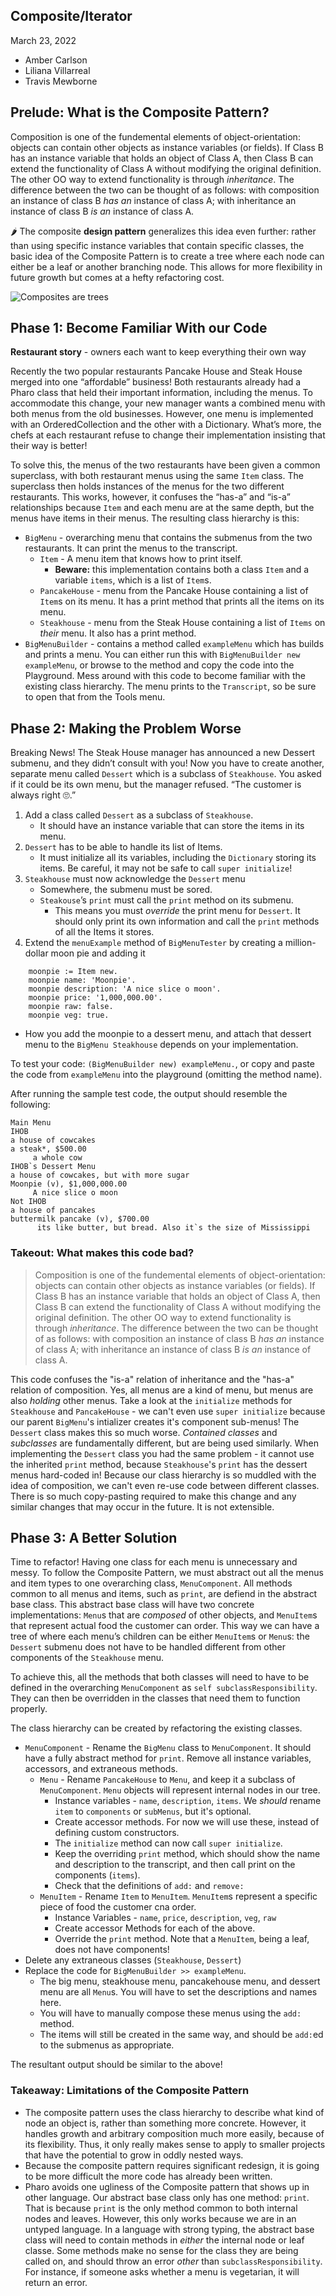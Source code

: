 ## Composite/Iterator
March 23, 2022

- Amber Carlson
- Liliana Villarreal
- Travis Mewborne

## Prelude: What is the Composite Pattern?
 
Composition is one of the fundemental elements of object-orientation: objects can contain other objects as instance variables (or fields). If Class B has an instance variable that holds an object of Class A, then Class B can extend the functionality of Class A without modifying the original definition. The other OO way to extend functionality is through _inheritance_. The difference between the two can be thought of as follows: with composition an instance of class B _has an_ instance of class A; with inheritance an instance of class B _is an_ instance of class A.

🌶 The composite __design pattern__ generalizes this idea even further: rather than using specific instance variables that contain specific classes, the basic idea of the Composite Pattern is to create a tree where each node can either be a leaf or another branching node. This allows for more flexibility in future growth but comes at a hefty refactoring cost.

![Composites are trees](https://learning.oreilly.com/api/v2/epubs/urn:orm:book:9781492077992/files/assets/f0360-01.png)

## Phase 1: Become Familiar With our Code

**Restaurant story** - owners each want to keep everything their own way

Recently the two popular restaurants Pancake House and Steak House merged into one “affordable” business! Both restaurants already had a Pharo class that held their important information, including the menus. To accommodate this change, your new manager wants a combined menu with both menus from the old businesses. However, one menu is implemented with an OrderedCollection and the other with a Dictionary. What’s more, the chefs at each restaurant refuse to change their implementation insisting that their way is better! 

To solve this, the menus of the two restaurants have been given a common superclass, with both restaurant menus using the same `Item` class. The superclass then holds instances of the menus for the two different restaurants. This works, however, it confuses the “has-a” and “is-a” relationships because `Item` and each menu are at the same depth, but the menus have items in their menus. The resulting class hierarchy is this:

- `BigMenu` - overarching menu that contains the submenus from the two restaurants. It can print the menus to the transcript.
  - `Item` - A menu item that knows how to print itself.
    - **Beware:** this implementation contains both a class `Item` and a variable `items`, which is a list of `Item`s.
  - `PancakeHouse` - menu from the Pancake House containing a list of `Item`s on its menu. It has a print method that prints all the items on its menu.
  - `Steakhouse` - menu from the Steak House containing a list of `Items` on *their* menu. It also has a print method.
- `BigMenuBuilder` - contains a method called `exampleMenu` which has builds and prints a menu. You can either run this with `BigMenuBuilder new exampleMenu`, or browse to the method and copy the code into the Playground. Mess around with this code to become familiar with the existing class hierarchy. The menu prints to the `Transcript`, so be sure to open that from the Tools menu.


## Phase 2: Making the Problem Worse

Breaking News! The Steak House manager has announced a new Dessert submenu, and they didn’t consult with you! Now you have to create another, separate menu called `Dessert` which is a subclass of `Steakhouse`. You asked if it could be its own menu, but the manager refused. “The customer is always right 🙄.”

1. Add a class called `Dessert` as a subclass of `Steakhouse`.
   - It should have an instance variable that can store the items in its menu.
1. `Dessert` has to be able to handle its list of Items.
   - It must initialize all its variables, including the `Dictionary` storing its items. Be careful, it may not be safe to call `super initialize`!
1. `Steakhouse` must now acknowledge the `Dessert` menu
   - Somewhere, the submenu must be sored. 
   - `Steakouse`’s `print` must call the `print` method on its submenu.
     - This means you must *override* the print menu for `Dessert`. It should only print its own information and call the `print` methods of all the Items it stores. 
1. Extend the `menuExample` method of `BigMenuTester` by creating a million-dollar moon pie and adding it 
```Smalltalk
	moonpie := Item new.
	moonpie name: 'Moonpie'.
	moonpie description: 'A nice slice o moon'.
	moonpie price: '1,000,000.00'.
	moonpie raw: false.
	moonpie veg: true.
```
- How you add the moonpie to a dessert menu, and attach that dessert menu to the `BigMenu Steakhouse` depends on your implementation.

To test your code: `(BigMenuBuilder new) exampleMenu.`, or copy and paste the code from `exampleMenu` into the playground (omitting the method name).

After running the sample test code, the output should resemble the following:
```
Main Menu
IHOB
a house of cowcakes
a steak*, $500.00
     a whole cow
IHOB`s Dessert Menu
a house of cowcakes, but with more sugar
Moonpie (v), $1,000,000.00
     A nice slice o moon
Not IHOB
a house of pancakes
buttermilk pancake (v), $700.00
      its like butter, but bread. Also it`s the size of Mississippi
```

### Takeout: What makes this code bad?

> Composition is one of the fundemental elements of object-orientation: objects can contain other objects as instance variables (or fields). If Class B has an instance variable that holds an object of Class A, then Class B can extend the functionality of Class A without modifying the original definition. The other OO way to extend functionality is through _inheritance_. The difference between the two can be thought of as follows: with composition an instance of class B _has an_ instance of class A; with inheritance an instance of class B _is an_ instance of class A.

This code confuses the "is-a" relation of inheritance and the "has-a" relation of composition. Yes, all menus are a kind of menu, but menus are also *holding* other menus. Take a look at the `initialize` methods for `Steakhouse` and `PancakeHouse` - we can't even use `super initialize` because our parent `BigMenu`'s intializer creates it's component sub-menus! The `Dessert` class makes this so much worse. *Contained classes* and *subclasses* are fundamentally different, but are being used similarly. When implementing the `Dessert` class you had the same problem - it cannot use the inherited `print` method, because `Steakhouse`'s `print` has the dessert menus hard-coded in! Because our class hierarchy is so muddled with the idea of composition, we can't even re-use code between different classes. There is so much copy-pasting required to make this change and any similar changes that may occur in the future. It is not extensible.


## Phase 3: A Better Solution

Time to refactor! Having one class for each menu is unnecessary and messy. To follow the Composite Pattern,  we must abstract out all the menus and item types to one overarching class, `MenuComponent`. All methods common to all menus and items, such as `print`, are defiend in the abstract base class. This abstract base class will have two concrete implementations: `Menu`s that are *composed* of other objects, and `MenuItem`s that represent actual food the customer can order. This way we can have a tree of where each menu’s children can be either `MenuItem`s or `Menu`s: the `Dessert` submenu does not have to be handled  different from other components of the `Steakhouse` menu.

To achieve this, all the methods that both classes will need to have to be defined in the overarching `MenuComponent` as `self subclassResponsibility`. They can then be overridden in the classes that need them to function properly.

The class hierarchy can be created by refactoring the existing classes.
- `MenuComponent` - Rename the `BigMenu` class to `MenuComponent`. It should have a fully abstract method for `print`. Remove all instance variables, accessors, and extraneous methods.
  - `Menu` - Rename `PancakeHouse` to `Menu`, and keep it a subclass of `MenuComponent`. `Menu` objects will represent internal nodes in our tree.
    - Instance variables - `name`, `description`, `items`. We *should* rename `item` to `components` or `subMenus`, but it's optional.
    - Create accessor methods. For now we will use these, instead of defining custom constructors.
    - The `initialize` method can now call `super initialize`.
    - Keep the overriding `print` method, which should show the name and description to the transcript, and then call print on the components (`items`).
    - Check that the definitions of `add:` and `remove:` 
  - `MenuItem` - Rename `Item` to `MenuItem`. `MenuItem`s represent a specific piece of food the customer cna order.
    - Instance Variables - `name`, `price`, `description`, `veg`, `raw`
    - Create accessor Methods for each of the above.
    - Override the `print` method. Note that a `MenuItem`, being a leaf, does not have components!
- Delete any extraneous classes (`Steakhouse`, `Dessert`)
- Replace the code for `BigMenuBuilder >> exampleMenu`. 
  - The big menu, steakhouse menu, pancakehouse menu, and dessert menu are all `Menu`s. You will have to set the descriptions and names here.
  - You will have to manually compose these menus using the `add:` method.
  - The items will still be created in the same way, and should be `add:`ed to the submenus as appropriate. 

The resultant output should be similar to the above!

### Takeaway: Limitations of the Composite Pattern

- The composite pattern uses the class hierarchy to describe what kind of node an object is, rather than something more concrete. However, it handles growth and arbitrary composition much more easily, because of its flexibility. Thus, it only really makes sense to apply to smaller projects that have the potential to grow in oddly nested ways.
- Because the composite pattern requires significant redesign, it is going to be more difficult the more code has already been written.
- Pharo avoids one ugliness of the Composite pattern that shows up in other language. Our abstract base class only has one method: `print`. That is because `print` is the only method common to both internal nodes and leaves. However, this only works because we are in an untyped language. In a language with strong typing, the abstract base class will need to contain methods in *either* the internal node or leaf classe. Some methods make no sense for the class they are being called on, and should throw an error *other* than `subclassResponsibility`. For instance, if someone asks whether a menu is vegetarian, it will return an error. 



